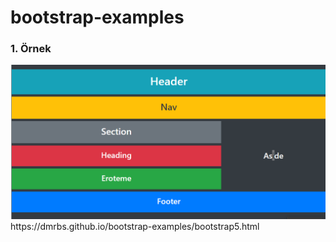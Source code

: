 # bootstrap-examples

### 1. Örnek
<img src="https://raw.githubusercontent.com/dmrbs/bootstrap-examples/master/media/ornek1.png">
https://dmrbs.github.io/bootstrap-examples/bootstrap5.html
